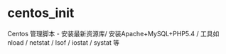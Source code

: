 # centos_init
Centos 管理脚本 - 安装最新资源库/ 安装Apache+MySQL+PHP5.4 / 工具如 nload / netstat / lsof / iostat / systat 等
